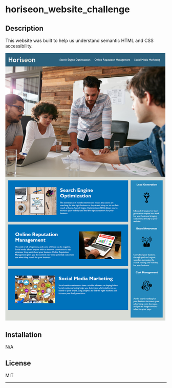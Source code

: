 # horiseon_website_challenge

## Description

This website was built to help us understand semantic HTML and CSS accessibility.

<img src="./assets/images/01-html-css-git-homework-demo.png" style="max-width: 500px; text-align: center;" />

## Installation

N/A

## License

MIT

---
